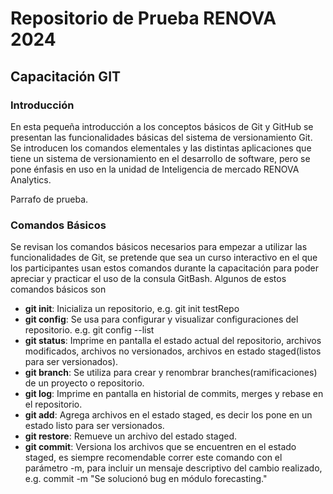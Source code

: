 # Repositorio de Prueba RENOVA 2024
## Capacitación GIT
### Introducción 
En esta pequeña introducción a los conceptos básicos de Git y GitHub se presentan las funcionalidades básicas del sistema de versionamiento Git.
Se introducen los comandos elementales y las distintas aplicaciones que tiene un sistema de versionamiento en el desarrollo de software, pero se pone énfasis en uso en la unidad de Inteligencia de mercado RENOVA Analytics.


Parrafo de prueba.
### Comandos Básicos
Se revisan los comandos básicos necesarios para empezar a utilizar las funcionalidades de Git, se pretende que sea un curso interactivo en el que los participantes usan estos comandos durante la capacitación para poder apreciar y practicar el uso de la consula GitBash.
Algunos de estos comandos básicos son
* **git init**: Inicializa un repositorio, e.g. git init testRepo
* **git config**: Se usa para configurar y visualizar configuraciones del repositorio. e.g. git config --list
* **git status**: Imprime en pantalla el estado actual del repositorio, archivos modificados, archivos no versionados, archivos en estado staged(listos para ser versionados).
* **git branch**: Se utiliza para crear y renombrar branches(ramificaciones) de un proyecto o repositorio.
* **git log**: Imprime en pantalla en historial de commits, merges y rebase en el repositorio.
* **git add**: Agrega archivos en el estado staged, es decir los pone en un estado listo para ser versionados.
* **git restore**: Remueve un archivo del estado staged.
* **git commit**: Versiona los archivos que se encuentren en el estado staged, es siempre recomendable correr este comando con el parámetro -m, para incluir un mensaje descriptivo del cambio realizado, e.g. commit -m "Se solucionó bug en módulo forecasting."

